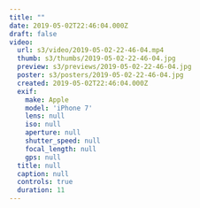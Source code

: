 ```yaml
---
title: ""
date: 2019-05-02T22:46:04.000Z
draft: false
video:
  url: s3/video/2019-05-02-22-46-04.mp4
  thumb: s3/thumbs/2019-05-02-22-46-04.jpg
  preview: s3/previews/2019-05-02-22-46-04.jpg
  poster: s3/posters/2019-05-02-22-46-04.jpg
  created: 2019-05-02T22:46:04.000Z
  exif:
    make: Apple
    model: 'iPhone 7'
    lens: null
    iso: null
    aperture: null
    shutter_speed: null
    focal_length: null
    gps: null
  title: null
  caption: null
  controls: true
  duration: 11
---
```


